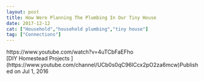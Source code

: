 ```yaml
---
layout: post
title: How Were Planning The Plumbing In Our Tiny House
date: 2017-12-12
cat: ["Household","household plumbing","tiny house"]
tag: ["Connections"]
---
```


<div>https://www.youtube.com/watch?v=4uTCbFaEFho</div>
<div>
<div></div>
<div>[DIY Homestead Projects ](https://www.youtube.com/channel/UCb0s0qC96lCcx2pO2za6mcw)Published on Jul 1, 2016</div>
</div>